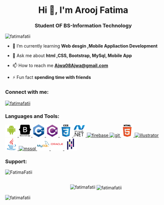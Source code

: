 <!-- ![ logo ](https://github.com/FatimaFatii/FatimaFatii/blob/main/Information.png) -->
<h1 align="center">Hi 👋, I'm Arooj Fatima</h1>
<h3 align="center">Student OF BS-Information Technology</h3>
<!-- <img align="right" alt="Coding" width="400" scr="https://www.pinterest.com/pin/67694800640979573/"> -->

<p align="left"> <img src="https://komarev.com/ghpvc/?username=fatimafatii&label=Profile%20views&color=0e75b6&style=flat" alt="fatimafatii" /> </p>

- 🌱 I’m currently learning **Web desgin ,Mobile Appliaction Development**

- 💬 Ask me about **html ,CSS, Bootstrap, MySql, Mobile App**

- 📫 How to reach me **Ajwa08Ajwa@gmail.com**

- ⚡ Fun fact **spending time with friends**

<h3 align="left">Connect with me:</h3>
<p align="left">
<a href="https://kaggle.com/fatimafatii" target="blank"><img align="center" src="https://raw.githubusercontent.com/rahuldkjain/github-profile-readme-generator/master/src/images/icons/Social/kaggle.svg" alt="fatimafatii" height="30" width="40" /></a>
</p>

<h3 align="left">Languages and Tools:</h3>
<p align="left"> <a href="https://developer.android.com" target="_blank" rel="noreferrer"> <img src="https://raw.githubusercontent.com/devicons/devicon/master/icons/android/android-original-wordmark.svg" alt="android" width="40" height="40"/> </a> <a href="https://getbootstrap.com" target="_blank" rel="noreferrer"> <img src="https://raw.githubusercontent.com/devicons/devicon/master/icons/bootstrap/bootstrap-plain-wordmark.svg" alt="bootstrap" width="40" height="40"/> </a> <a href="https://www.w3schools.com/cpp/" target="_blank" rel="noreferrer"> <img src="https://raw.githubusercontent.com/devicons/devicon/master/icons/cplusplus/cplusplus-original.svg" alt="cplusplus" width="40" height="40"/> </a> <a href="https://www.w3schools.com/cs/" target="_blank" rel="noreferrer"> <img src="https://raw.githubusercontent.com/devicons/devicon/master/icons/csharp/csharp-original.svg" alt="csharp" width="40" height="40"/> </a> <a href="https://www.w3schools.com/css/" target="_blank" rel="noreferrer"> <img src="https://raw.githubusercontent.com/devicons/devicon/master/icons/css3/css3-original-wordmark.svg" alt="css3" width="40" height="40"/> </a> <a href="https://dotnet.microsoft.com/" target="_blank" rel="noreferrer"> <img src="https://raw.githubusercontent.com/devicons/devicon/master/icons/dot-net/dot-net-original-wordmark.svg" alt="dotnet" width="40" height="40"/> </a> <a href="https://firebase.google.com/" target="_blank" rel="noreferrer"> <img src="https://www.vectorlogo.zone/logos/firebase/firebase-icon.svg" alt="firebase" width="40" height="40"/> </a> <a href="https://git-scm.com/" target="_blank" rel="noreferrer"> <img src="https://www.vectorlogo.zone/logos/git-scm/git-scm-icon.svg" alt="git" width="40" height="40"/> </a> <a href="https://www.w3.org/html/" target="_blank" rel="noreferrer"> <img src="https://raw.githubusercontent.com/devicons/devicon/master/icons/html5/html5-original-wordmark.svg" alt="html5" width="40" height="40"/> </a> <a href="https://www.adobe.com/in/products/illustrator.html" target="_blank" rel="noreferrer"> <img src="https://www.vectorlogo.zone/logos/adobe_illustrator/adobe_illustrator-icon.svg" alt="illustrator" width="40" height="40"/> </a> <a href="https://www.java.com" target="_blank" rel="noreferrer"> <img src="https://raw.githubusercontent.com/devicons/devicon/master/icons/java/java-original.svg" alt="java" width="40" height="40"/> </a> <a href="https://www.microsoft.com/en-us/sql-server" target="_blank" rel="noreferrer"> <img src="https://www.svgrepo.com/show/303229/microsoft-sql-server-logo.svg" alt="mssql" width="40" height="40"/> </a> <a href="https://www.mysql.com/" target="_blank" rel="noreferrer"> <img src="https://raw.githubusercontent.com/devicons/devicon/master/icons/mysql/mysql-original-wordmark.svg" alt="mysql" width="40" height="40"/> </a> <a href="https://www.oracle.com/" target="_blank" rel="noreferrer"> <img src="https://raw.githubusercontent.com/devicons/devicon/master/icons/oracle/oracle-original.svg" alt="oracle" width="40" height="40"/> </a> <a href="https://pandas.pydata.org/" target="_blank" rel="noreferrer"> <img src="https://raw.githubusercontent.com/devicons/devicon/2ae2a900d2f041da66e950e4d48052658d850630/icons/pandas/pandas-original.svg" alt="pandas" width="40" height="40"/> </a> </p>

<h3 align="left">Support:</h3>
<p><a href="https://www.buymeacoffee.com/FatimaFatii"> <img align="left" src="https://cdn.buymeacoffee.com/buttons/v2/default-yellow.png" height="50" width="210" alt="FatimaFatii" /></a></p><br><br>

<p><img align="left" src="https://github-readme-stats.vercel.app/api/top-langs?username=fatimafatii&show_icons=true&locale=en&layout=compact" alt="fatimafatii" /></p>

<p>&nbsp;<img align="center" src="https://github-readme-stats.vercel.app/api?username=fatimafatii&show_icons=true&locale=en" alt="fatimafatii" /></p>

<p><img align="center" src="https://github-readme-streak-stats.herokuapp.com/?user=fatimafatii&" alt="fatimafatii" /></p>

